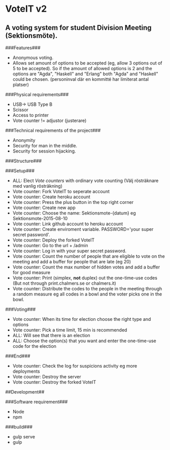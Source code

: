 # VoteIT v2
A voting system for student Division Meeting (Sektionsmöte).
-----------------------------

###Features###
* Anonymous voting.
* Allows set amount of options to be accepted (eg, allow 3 options out of 5 to be accepted). So if the amount of allowed options is 2 and the options are "Agda", "Haskell" and "Erlang" both "Agda" and "Haskell" could be chosen. (personinval där en kommitté har limiterat antal platser)

###Physical requirements###
* USB-> USB Type B
* Scissor
* Access to printer
* Vote counter != adjustor (justerare)

###Technical requirements of the project###
* Anonymity
* Security for man in the middle.
* Security for session hijacking.

###Structure###

###Setup###
* ALL: Elect _Vote counters_ with ordinary vote counting (Välj rösträknare med vanlig rösträkning)
* Vote counter: Fork VoteIT to seperate account
* Vote counter: Create heroku account
* Vote counter: Press the plus button in the top right corner
* Vote counter: Create new app
* Vote counter: Choose the name: Sektionsmote-{datum} eg Sektionsmote-2015-08-10
* Vote counter: Link github account to heroku account
* Vote counter: Create enviroment variable. PASSWORD='your super secret password'.
* Vote counter: Deploy the forked VoteIT
* Vote counter: Go to the url + /admin
* Vote counter: Log in with your super secret password.
* Vote counter: Count the number of people that are eligible to vote on the meeting and add a buffer for people that are late (eg 20)
* Vote counter: Count the max number of hidden votes and add a buffer for good measure
* Vote counter: Print (simplex, __not__ duplex) out the one-time-use codes (But not through print.chalmers.se or chalmers.it) 
* Vote counter: Distribute the codes to the people in the meeting through a random measure eg all codes in a bowl and the voter picks one in the bowl.

###Voting###
* Vote counter: When its time for election choose the right type and options
* Vote counter: Pick a time limit, 15 min is recommended
* ALL: Will see that there is an election
* ALL: Choose the option(s) that you want and enter the one-time-use code for the election

###End###
* Vote counter: Check the log for suspicions activity eg more deployments
* Vote counter: Destroy the server
* Vote counter: Destroy the forked VoteIT 

##Development##

###Software requirement###
* Node
* npm

###build###
* gulp serve
* gulp
